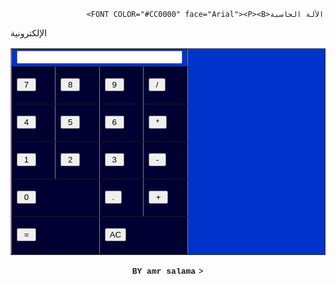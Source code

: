 
<SCRIPT>
function compute(obj) 
{obj.expr.value = eval(obj.expr.value)}
var one = '1'
var two = '2'
var three = '3'
var four = '4'
var five = '5'
var six = '6'
var seven = '7'
var eight = '8'
var nine = '9'
var zero = '0'
var plus = '+'
var minus = '-'
var multiply = '*'
var divide = '/'
var decimal = '.'
function enter(obj, string) 
{obj.expr.value += string}
function clear(obj) 
{obj.expr.value = ''}
</SCRIPT>
					 <FONT COLOR="#CC0000" face="Arial"><P><B>الألة الحاسبة 
الإلكترونية</B></P></FONT>
						<FORM name="calc">
<DIV align="center">
					 <TABLE border="1" bgcolor="#0033CC">
<TR>
<TD colSpan="4"><INPUT size=30 
name=expr action="compute(this.form)"></TD></TR>
<TR>
<TD bgColor="#000033">
<P><INPUT onclick="enter(this.form, seven)" type=button value=" 7 "></P></TD>
<TD bgColor="#000033">
<P><INPUT onclick="enter(this.form, eight)" type=button value=" 8 "></P></TD>
<TD bgColor="#000033">
<P><INPUT onclick="enter(this.form, nine)" type=button value=" 9 "></P></TD>
<TD bgColor="#000033">
<P><INPUT onclick="enter(this.form, divide)" type=button value=" / "></P></TD></TR>
<TR>
<TD bgColor="#000033">
<P><INPUT onclick="enter(this.form, four)" type=button value=" 4 "></P></TD>
<TD bgColor="#000033">
<P><INPUT onclick="enter(this.form, five)" type=button value=" 5 "></P></TD>
<TD bgColor="#000033">
<P><INPUT onclick="enter(this.form, six)" type=button value=" 6 "></P></TD>
<TD bgColor="#000033">
<P><INPUT onclick="enter(this.form, multiply)" type=button value=" * "></P></TD></TR>
<TR>
<TD bgColor="#000033">
<P><INPUT onclick="enter(this.form, one)" type=button value=" 1 "></P></TD>
<TD bgColor="#000033">
<P><INPUT onclick="enter(this.form, two)" type=button value=" 2 "></P></TD>
<TD bgColor="#000033">
<P><INPUT onclick="enter(this.form, three)" type=button value=" 3 "></P></TD>
<TD bgColor="#000033">
<P><INPUT onclick="enter(this.form, minus)" type=button value=" - "></P></TD></TR>
<TR>
<TD bgColor="#000033" colSpan=2>
<P><INPUT onclick="enter(this.form, zero)" type=button value=" 0 "></P></TD>
<TD bgColor="#000033">
<P><INPUT onclick="enter(this.form, decimal)" type=button value=" . "></P></TD>
<TD bgColor="#000033">
<P><INPUT onclick="enter(this.form, plus)" type=button value=" + "></P></TD></TR>
<TR>
<TD bgColor="#000033" colSpan=2>
<P><INPUT onclick=compute(this.form) type=button value=" = "></P></TD>
<TD bgColor="#000033" colSpan=2>
<P><INPUT onclick=clear(this.form) type=reset value=AC>
							 </P></TD></TR></TABLE></DIV></FORM>
							 <P align="center">
<FONT face="Courier , New tahoma , erdana, arial, helveticav" size="2"
color="#0000FF"><B><A target="_blank" href="http://www.amrsalama.com" style="TEXT-DECORATION: NONE">BY amr salama</A></B></FONT>
>


